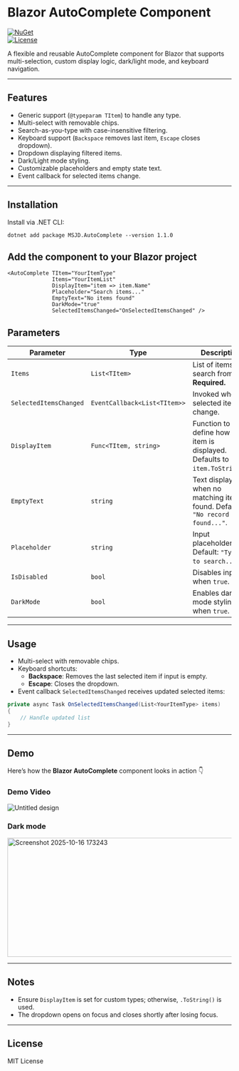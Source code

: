 # Blazor AutoComplete Component

[![NuGet](https://img.shields.io/nuget/v/MSJD.AutoComplete.svg)](https://www.nuget.org/packages/MSJD.AutoComplete)  
[![License](https://img.shields.io/badge/license-MIT-blue.svg)](LICENSE)

A flexible and reusable AutoComplete component for Blazor that supports multi-selection, custom display logic, dark/light mode, and keyboard navigation.

---

## Features

- Generic support (`@typeparam TItem`) to handle any type.
- Multi-select with removable chips.
- Search-as-you-type with case-insensitive filtering.
- Keyboard support (`Backspace` removes last item, `Escape` closes dropdown).
- Dropdown displaying filtered items.
- Dark/Light mode styling.
- Customizable placeholders and empty state text.
- Event callback for selected items change.

---

## Installation

Install via .NET CLI:

```.NET CLI
dotnet add package MSJD.AutoComplete --version 1.1.0
```


## Add the component to your Blazor project

```razor
<AutoComplete TItem="YourItemType"
              Items="YourItemList"
              DisplayItem="item => item.Name"
              Placeholder="Search items..."
              EmptyText="No items found"
              DarkMode="true"
              SelectedItemsChanged="OnSelectedItemsChanged" />

```


## Parameters

| Parameter               | Type                           | Description                                                                                  |
|-------------------------|--------------------------------|----------------------------------------------------------------------------------------------|
| `Items`                 | `List<TItem>`                  | List of items to search from. **Required.**                                                  |
| `SelectedItemsChanged`  | `EventCallback<List<TItem>>`   | Invoked when selected items change.                                                         |
| `DisplayItem`           | `Func<TItem, string>`          | Function to define how each item is displayed. Defaults to `item.ToString()`.               |
| `EmptyText`             | `string`                        | Text displayed when no matching item is found. Default: `"No record found..."`.             |
| `Placeholder`           | `string`                        | Input placeholder text. Default: `"Type to search..."`.                                      |
| `IsDisabled`            | `bool`                          | Disables input when `true`.                                                                 |
| `DarkMode`              | `bool`                          | Enables dark mode styling when `true`.                                                      |

---

## Usage

- Multi-select with removable chips.
- Keyboard shortcuts:
  - **Backspace**: Removes the last selected item if input is empty.
  - **Escape**: Closes the dropdown.
- Event callback `SelectedItemsChanged` receives updated selected items:

```csharp
private async Task OnSelectedItemsChanged(List<YourItemType> items)
{
    // Handle updated list
}
```

---

## Demo

Here’s how the **Blazor AutoComplete** component looks in action 👇

### Demo Video
![Untitled design](https://github.com/user-attachments/assets/679db2d8-267a-43ff-afa5-23560f718938)




### Dark mode
<img width="1558" height="267" alt="Screenshot 2025-10-16 173243" src="https://github.com/user-attachments/assets/b4112a63-4c99-4a4c-9e49-0a7266e67b37" />

---

## Notes

- Ensure `DisplayItem` is set for custom types; otherwise, `.ToString()` is used.
- The dropdown opens on focus and closes shortly after losing focus.

---

## License

MIT License

